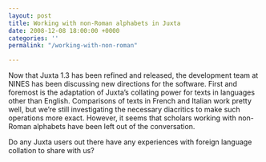 ```yaml
---
layout: post
title: Working with non-Roman alphabets in Juxta
date: 2008-12-08 18:00:00 +0000
categories: ''
permalink: "/working-with-non-roman"

---
```


Now that Juxta 1.3 has been refined and released, the development team at NINES has been discussing new directions for the software. First and foremost is the adaptation of Juxta’s collating power for texts in languages other than English. Comparisons of texts in French and Italian work pretty well, but we’re still investigating the necessary diacritics to make such operations more exact. However, it seems that scholars working with non-Roman alphabets have been left out of the conversation.

Do any Juxta users out there have any experiences with foreign language collation to share with us?